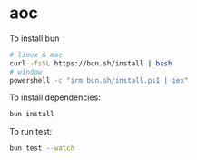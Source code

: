 # aoc

To install bun

```bash
# linux & mac
curl -fsSL https://bun.sh/install | bash
# window
powershell -c "irm bun.sh/install.ps1 | iex"
```

To install dependencies:

```bash
bun install
```

To run test:

```bash
bun test --watch
```
